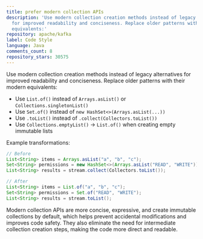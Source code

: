 ```yaml
---
title: prefer modern collection APIs
description: 'Use modern collection creation methods instead of legacy alternatives
  for improved readability and conciseness. Replace older patterns with their modern
  equivalents:'
repository: apache/kafka
label: Code Style
language: Java
comments_count: 8
repository_stars: 30575
---
```


Use modern collection creation methods instead of legacy alternatives for improved readability and conciseness. Replace older patterns with their modern equivalents:

- Use `List.of()` instead of `Arrays.asList()` or `Collections.singletonList()`
- Use `Set.of()` instead of `new HashSet<>(Arrays.asList(...))`
- Use `.toList()` instead of `.collect(Collectors.toList())`
- Use `Collections.emptyList()` → `List.of()` when creating empty immutable lists

Example transformations:
```java
// Before
List<String> items = Arrays.asList("a", "b", "c");
Set<String> permissions = new HashSet<>(Arrays.asList("READ", "WRITE"));
List<String> results = stream.collect(Collectors.toList());

// After  
List<String> items = List.of("a", "b", "c");
Set<String> permissions = Set.of("READ", "WRITE");
List<String> results = stream.toList();
```

Modern collection APIs are more concise, expressive, and create immutable collections by default, which helps prevent accidental modifications and improves code safety. They also eliminate the need for intermediate collection creation steps, making the code more direct and readable.